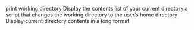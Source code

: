 print working directory
Display the contents list of your current directory
a script that changes the working directory to the user’s home directory
Display current directory contents in a long format
